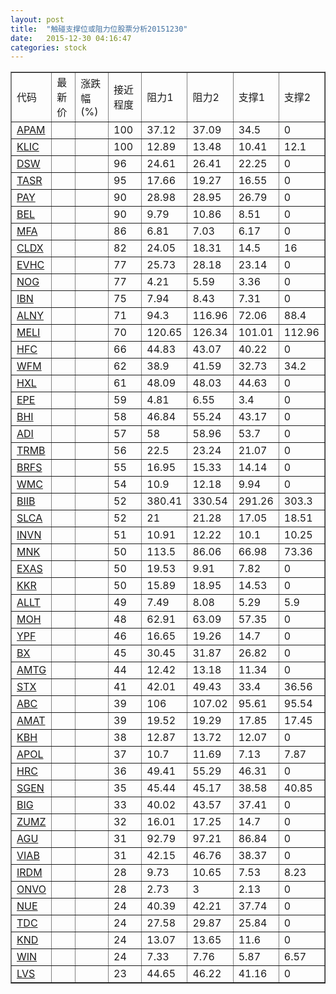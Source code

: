 ```yaml
---
layout: post
title:  "触碰支撑位或阻力位股票分析20151230"
date:   2015-12-30 04:16:47
categories: stock
---
```

<script type="text/javascript">
var stockList = []
stockList.push('gb_apam');
stockList.push('gb_klic');
stockList.push('gb_dsw');
stockList.push('gb_tasr');
stockList.push('gb_pay');
stockList.push('gb_bel');
stockList.push('gb_mfa');
stockList.push('gb_cldx');
stockList.push('gb_evhc');
stockList.push('gb_nog');
stockList.push('gb_ibn');
stockList.push('gb_alny');
stockList.push('gb_meli');
stockList.push('gb_hfc');
stockList.push('gb_wfm');
stockList.push('gb_hxl');
stockList.push('gb_epe');
stockList.push('gb_bhi');
stockList.push('gb_adi');
stockList.push('gb_trmb');
stockList.push('gb_brfs');
stockList.push('gb_wmc');
stockList.push('gb_biib');
stockList.push('gb_slca');
stockList.push('gb_invn');
stockList.push('gb_mnk');
stockList.push('gb_exas');
stockList.push('gb_kkr');
stockList.push('gb_allt');
stockList.push('gb_moh');
stockList.push('gb_ypf');
stockList.push('gb_bx');
stockList.push('gb_amtg');
stockList.push('gb_stx');
stockList.push('gb_abc');
stockList.push('gb_amat');
stockList.push('gb_kbh');
stockList.push('gb_apol');
stockList.push('gb_hrc');
stockList.push('gb_sgen');
stockList.push('gb_big');
stockList.push('gb_zumz');
stockList.push('gb_agu');
stockList.push('gb_viab');
stockList.push('gb_irdm');
stockList.push('gb_onvo');
stockList.push('gb_nue');
stockList.push('gb_tdc');
stockList.push('gb_knd');
stockList.push('gb_win');
stockList.push('gb_lvs');
</script>
<table border="1">
 <tr>
 <td>代码</td>
 <td>最新价</td>
 <td>涨跌幅(%)</td>
 <td>接近程度</td>
 <td>阻力1</td>
 <td>阻力2</td>
 <td>支撑1</td>
 <td>支撑2</td>
</tr>
  <tr id="apam" class="red">
  <td><a href="http://stock.finance.sina.com.cn/usstock/quotes/APAM.html" target="_blank">APAM</a></td><td></td><td></td><td>100</td><td>37.12</td><td>37.09</td><td>34.5</td><td>0</td></tr>
  <tr id="klic" class="green">
  <td><a href="http://stock.finance.sina.com.cn/usstock/quotes/KLIC.html" target="_blank">KLIC</a></td><td></td><td></td><td>100</td><td>12.89</td><td>13.48</td><td>10.41</td><td>12.1</td></tr>
  <tr id="dsw" class="red">
  <td><a href="http://stock.finance.sina.com.cn/usstock/quotes/DSW.html" target="_blank">DSW</a></td><td></td><td></td><td>96</td><td>24.61</td><td>26.41</td><td>22.25</td><td>0</td></tr>
  <tr id="tasr" class="red">
  <td><a href="http://stock.finance.sina.com.cn/usstock/quotes/TASR.html" target="_blank">TASR</a></td><td></td><td></td><td>95</td><td>17.66</td><td>19.27</td><td>16.55</td><td>0</td></tr>
  <tr id="pay" class="red">
  <td><a href="http://stock.finance.sina.com.cn/usstock/quotes/PAY.html" target="_blank">PAY</a></td><td></td><td></td><td>90</td><td>28.98</td><td>28.95</td><td>26.79</td><td>0</td></tr>
  <tr id="bel" class="red">
  <td><a href="http://stock.finance.sina.com.cn/usstock/quotes/BEL.html" target="_blank">BEL</a></td><td></td><td></td><td>90</td><td>9.79</td><td>10.86</td><td>8.51</td><td>0</td></tr>
  <tr id="mfa" class="red">
  <td><a href="http://stock.finance.sina.com.cn/usstock/quotes/MFA.html" target="_blank">MFA</a></td><td></td><td></td><td>86</td><td>6.81</td><td>7.03</td><td>6.17</td><td>0</td></tr>
  <tr id="cldx" class="green">
  <td><a href="http://stock.finance.sina.com.cn/usstock/quotes/CLDX.html" target="_blank">CLDX</a></td><td></td><td></td><td>82</td><td>24.05</td><td>18.31</td><td>14.5</td><td>16</td></tr>
  <tr id="evhc" class="red">
  <td><a href="http://stock.finance.sina.com.cn/usstock/quotes/EVHC.html" target="_blank">EVHC</a></td><td></td><td></td><td>77</td><td>25.73</td><td>28.18</td><td>23.14</td><td>0</td></tr>
  <tr id="nog" class="red">
  <td><a href="http://stock.finance.sina.com.cn/usstock/quotes/NOG.html" target="_blank">NOG</a></td><td></td><td></td><td>77</td><td>4.21</td><td>5.59</td><td>3.36</td><td>0</td></tr>
  <tr id="ibn" class="red">
  <td><a href="http://stock.finance.sina.com.cn/usstock/quotes/IBN.html" target="_blank">IBN</a></td><td></td><td></td><td>75</td><td>7.94</td><td>8.43</td><td>7.31</td><td>0</td></tr>
  <tr id="alny" class="red">
  <td><a href="http://stock.finance.sina.com.cn/usstock/quotes/ALNY.html" target="_blank">ALNY</a></td><td></td><td></td><td>71</td><td>94.3</td><td>116.96</td><td>72.06</td><td>88.4</td></tr>
  <tr id="meli" class="green">
  <td><a href="http://stock.finance.sina.com.cn/usstock/quotes/MELI.html" target="_blank">MELI</a></td><td></td><td></td><td>70</td><td>120.65</td><td>126.34</td><td>101.01</td><td>112.96</td></tr>
  <tr id="hfc" class="green">
  <td><a href="http://stock.finance.sina.com.cn/usstock/quotes/HFC.html" target="_blank">HFC</a></td><td></td><td></td><td>66</td><td>44.83</td><td>43.07</td><td>40.22</td><td>0</td></tr>
  <tr id="wfm" class="green">
  <td><a href="http://stock.finance.sina.com.cn/usstock/quotes/WFM.html" target="_blank">WFM</a></td><td></td><td></td><td>62</td><td>38.9</td><td>41.59</td><td>32.73</td><td>34.2</td></tr>
  <tr id="hxl" class="red">
  <td><a href="http://stock.finance.sina.com.cn/usstock/quotes/HXL.html" target="_blank">HXL</a></td><td></td><td></td><td>61</td><td>48.09</td><td>48.03</td><td>44.63</td><td>0</td></tr>
  <tr id="epe" class="red">
  <td><a href="http://stock.finance.sina.com.cn/usstock/quotes/EPE.html" target="_blank">EPE</a></td><td></td><td></td><td>59</td><td>4.81</td><td>6.55</td><td>3.4</td><td>0</td></tr>
  <tr id="bhi" class="red">
  <td><a href="http://stock.finance.sina.com.cn/usstock/quotes/BHI.html" target="_blank">BHI</a></td><td></td><td></td><td>58</td><td>46.84</td><td>55.24</td><td>43.17</td><td>0</td></tr>
  <tr id="adi" class="red">
  <td><a href="http://stock.finance.sina.com.cn/usstock/quotes/ADI.html" target="_blank">ADI</a></td><td></td><td></td><td>57</td><td>58</td><td>58.96</td><td>53.7</td><td>0</td></tr>
  <tr id="trmb" class="red">
  <td><a href="http://stock.finance.sina.com.cn/usstock/quotes/TRMB.html" target="_blank">TRMB</a></td><td></td><td></td><td>56</td><td>22.5</td><td>23.24</td><td>21.07</td><td>0</td></tr>
  <tr id="brfs" class="red">
  <td><a href="http://stock.finance.sina.com.cn/usstock/quotes/BRFS.html" target="_blank">BRFS</a></td><td></td><td></td><td>55</td><td>16.95</td><td>15.33</td><td>14.14</td><td>0</td></tr>
  <tr id="wmc" class="red">
  <td><a href="http://stock.finance.sina.com.cn/usstock/quotes/WMC.html" target="_blank">WMC</a></td><td></td><td></td><td>54</td><td>10.9</td><td>12.18</td><td>9.94</td><td>0</td></tr>
  <tr id="biib" class="green">
  <td><a href="http://stock.finance.sina.com.cn/usstock/quotes/BIIB.html" target="_blank">BIIB</a></td><td></td><td></td><td>52</td><td>380.41</td><td>330.54</td><td>291.26</td><td>303.3</td></tr>
  <tr id="slca" class="green">
  <td><a href="http://stock.finance.sina.com.cn/usstock/quotes/SLCA.html" target="_blank">SLCA</a></td><td></td><td></td><td>52</td><td>21</td><td>21.28</td><td>17.05</td><td>18.51</td></tr>
  <tr id="invn" class="green">
  <td><a href="http://stock.finance.sina.com.cn/usstock/quotes/INVN.html" target="_blank">INVN</a></td><td></td><td></td><td>51</td><td>10.91</td><td>12.22</td><td>10.1</td><td>10.25</td></tr>
  <tr id="mnk" class="green">
  <td><a href="http://stock.finance.sina.com.cn/usstock/quotes/MNK.html" target="_blank">MNK</a></td><td></td><td></td><td>50</td><td>113.5</td><td>86.06</td><td>66.98</td><td>73.36</td></tr>
  <tr id="exas" class="red">
  <td><a href="http://stock.finance.sina.com.cn/usstock/quotes/EXAS.html" target="_blank">EXAS</a></td><td></td><td></td><td>50</td><td>19.53</td><td>9.91</td><td>7.82</td><td>0</td></tr>
  <tr id="kkr" class="red">
  <td><a href="http://stock.finance.sina.com.cn/usstock/quotes/KKR.html" target="_blank">KKR</a></td><td></td><td></td><td>50</td><td>15.89</td><td>18.95</td><td>14.53</td><td>0</td></tr>
  <tr id="allt" class="green">
  <td><a href="http://stock.finance.sina.com.cn/usstock/quotes/ALLT.html" target="_blank">ALLT</a></td><td></td><td></td><td>49</td><td>7.49</td><td>8.08</td><td>5.29</td><td>5.9</td></tr>
  <tr id="moh" class="red">
  <td><a href="http://stock.finance.sina.com.cn/usstock/quotes/MOH.html" target="_blank">MOH</a></td><td></td><td></td><td>48</td><td>62.91</td><td>63.09</td><td>57.35</td><td>0</td></tr>
  <tr id="ypf" class="red">
  <td><a href="http://stock.finance.sina.com.cn/usstock/quotes/YPF.html" target="_blank">YPF</a></td><td></td><td></td><td>46</td><td>16.65</td><td>19.26</td><td>14.7</td><td>0</td></tr>
  <tr id="bx" class="red">
  <td><a href="http://stock.finance.sina.com.cn/usstock/quotes/BX.html" target="_blank">BX</a></td><td></td><td></td><td>45</td><td>30.45</td><td>31.87</td><td>26.82</td><td>0</td></tr>
  <tr id="amtg" class="red">
  <td><a href="http://stock.finance.sina.com.cn/usstock/quotes/AMTG.html" target="_blank">AMTG</a></td><td></td><td></td><td>44</td><td>12.42</td><td>13.18</td><td>11.34</td><td>0</td></tr>
  <tr id="stx" class="green">
  <td><a href="http://stock.finance.sina.com.cn/usstock/quotes/STX.html" target="_blank">STX</a></td><td></td><td></td><td>41</td><td>42.01</td><td>49.43</td><td>33.4</td><td>36.56</td></tr>
  <tr id="abc" class="red">
  <td><a href="http://stock.finance.sina.com.cn/usstock/quotes/ABC.html" target="_blank">ABC</a></td><td></td><td></td><td>39</td><td>106</td><td>107.02</td><td>95.61</td><td>95.54</td></tr>
  <tr id="amat" class="red">
  <td><a href="http://stock.finance.sina.com.cn/usstock/quotes/AMAT.html" target="_blank">AMAT</a></td><td></td><td></td><td>39</td><td>19.52</td><td>19.29</td><td>17.85</td><td>17.45</td></tr>
  <tr id="kbh" class="red">
  <td><a href="http://stock.finance.sina.com.cn/usstock/quotes/KBH.html" target="_blank">KBH</a></td><td></td><td></td><td>38</td><td>12.87</td><td>13.72</td><td>12.07</td><td>0</td></tr>
  <tr id="apol" class="green">
  <td><a href="http://stock.finance.sina.com.cn/usstock/quotes/APOL.html" target="_blank">APOL</a></td><td></td><td></td><td>37</td><td>10.7</td><td>11.69</td><td>7.13</td><td>7.87</td></tr>
  <tr id="hrc" class="red">
  <td><a href="http://stock.finance.sina.com.cn/usstock/quotes/HRC.html" target="_blank">HRC</a></td><td></td><td></td><td>36</td><td>49.41</td><td>55.29</td><td>46.31</td><td>0</td></tr>
  <tr id="sgen" class="green">
  <td><a href="http://stock.finance.sina.com.cn/usstock/quotes/SGEN.html" target="_blank">SGEN</a></td><td></td><td></td><td>35</td><td>45.44</td><td>45.17</td><td>38.58</td><td>40.85</td></tr>
  <tr id="big" class="red">
  <td><a href="http://stock.finance.sina.com.cn/usstock/quotes/BIG.html" target="_blank">BIG</a></td><td></td><td></td><td>33</td><td>40.02</td><td>43.57</td><td>37.41</td><td>0</td></tr>
  <tr id="zumz" class="green">
  <td><a href="http://stock.finance.sina.com.cn/usstock/quotes/ZUMZ.html" target="_blank">ZUMZ</a></td><td></td><td></td><td>32</td><td>16.01</td><td>17.25</td><td>14.7</td><td>0</td></tr>
  <tr id="agu" class="red">
  <td><a href="http://stock.finance.sina.com.cn/usstock/quotes/AGU.html" target="_blank">AGU</a></td><td></td><td></td><td>31</td><td>92.79</td><td>97.21</td><td>86.84</td><td>0</td></tr>
  <tr id="viab" class="red">
  <td><a href="http://stock.finance.sina.com.cn/usstock/quotes/VIAB.html" target="_blank">VIAB</a></td><td></td><td></td><td>31</td><td>42.15</td><td>46.76</td><td>38.37</td><td>0</td></tr>
  <tr id="irdm" class="green">
  <td><a href="http://stock.finance.sina.com.cn/usstock/quotes/IRDM.html" target="_blank">IRDM</a></td><td></td><td></td><td>28</td><td>9.73</td><td>10.65</td><td>7.53</td><td>8.23</td></tr>
  <tr id="onvo" class="red">
  <td><a href="http://stock.finance.sina.com.cn/usstock/quotes/ONVO.html" target="_blank">ONVO</a></td><td></td><td></td><td>28</td><td>2.73</td><td>3</td><td>2.13</td><td>0</td></tr>
  <tr id="nue" class="green">
  <td><a href="http://stock.finance.sina.com.cn/usstock/quotes/NUE.html" target="_blank">NUE</a></td><td></td><td></td><td>24</td><td>40.39</td><td>42.21</td><td>37.74</td><td>0</td></tr>
  <tr id="tdc" class="red">
  <td><a href="http://stock.finance.sina.com.cn/usstock/quotes/TDC.html" target="_blank">TDC</a></td><td></td><td></td><td>24</td><td>27.58</td><td>29.87</td><td>25.84</td><td>0</td></tr>
  <tr id="knd" class="green">
  <td><a href="http://stock.finance.sina.com.cn/usstock/quotes/KND.html" target="_blank">KND</a></td><td></td><td></td><td>24</td><td>13.07</td><td>13.65</td><td>11.6</td><td>0</td></tr>
  <tr id="win" class="green">
  <td><a href="http://stock.finance.sina.com.cn/usstock/quotes/WIN.html" target="_blank">WIN</a></td><td></td><td></td><td>24</td><td>7.33</td><td>7.76</td><td>5.87</td><td>6.57</td></tr>
  <tr id="lvs" class="red">
  <td><a href="http://stock.finance.sina.com.cn/usstock/quotes/LVS.html" target="_blank">LVS</a></td><td></td><td></td><td>23</td><td>44.65</td><td>46.22</td><td>41.16</td><td>0</td></tr>
</table>
